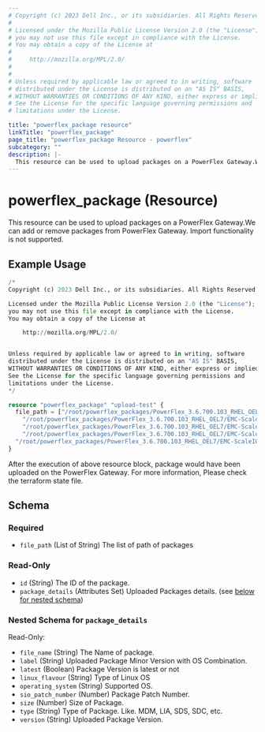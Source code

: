 ```yaml
---
# Copyright (c) 2023 Dell Inc., or its subsidiaries. All Rights Reserved.
# 
# Licensed under the Mozilla Public License Version 2.0 (the "License");
# you may not use this file except in compliance with the License.
# You may obtain a copy of the License at
# 
#     http://mozilla.org/MPL/2.0/
# 
# 
# Unless required by applicable law or agreed to in writing, software
# distributed under the License is distributed on an "AS IS" BASIS,
# WITHOUT WARRANTIES OR CONDITIONS OF ANY KIND, either express or implied.
# See the License for the specific language governing permissions and
# limitations under the License.

title: "powerflex_package resource"
linkTitle: "powerflex_package"
page_title: "powerflex_package Resource - powerflex"
subcategory: ""
description: |-
  This resource can be used to upload packages on a PowerFlex Gateway.We can add or remove packages from PowerFlex Gateway. Import functionality is not supported.
---
```


# powerflex_package (Resource)

This resource can be used to upload packages on a PowerFlex Gateway.We can add or remove packages from PowerFlex Gateway. Import functionality is not supported.


## Example Usage

```terraform
/*
Copyright (c) 2023 Dell Inc., or its subsidiaries. All Rights Reserved.

Licensed under the Mozilla Public License Version 2.0 (the "License");
you may not use this file except in compliance with the License.
You may obtain a copy of the License at

    http://mozilla.org/MPL/2.0/


Unless required by applicable law or agreed to in writing, software
distributed under the License is distributed on an "AS IS" BASIS,
WITHOUT WARRANTIES OR CONDITIONS OF ANY KIND, either express or implied.
See the License for the specific language governing permissions and
limitations under the License.
*/

resource "powerflex_package" "upload-test" {
  file_path = ["/root/powerflex_packages/PowerFlex_3.6.700.103_RHEL_OEL7/EMC-ScaleIO-lia-3.6-700.103.el7.x86_64.rpm",
    "/root/powerflex_packages/PowerFlex_3.6.700.103_RHEL_OEL7/EMC-ScaleIO-mdm-3.6-700.103.el7.x86_64.rpm",
    "/root/powerflex_packages/PowerFlex_3.6.700.103_RHEL_OEL7/EMC-ScaleIO-sds-3.6-700.103.el7.x86_64.rpm",
    "/root/powerflex_packages/PowerFlex_3.6.700.103_RHEL_OEL7/EMC-ScaleIO-sdc-3.6-700.103.el7.x86_64.rpm",
  "/root/powerflex_packages/PowerFlex_3.6.700.103_RHEL_OEL7/EMC-ScaleIO-sdr-3.6-700.103.el7.x86_64.rpm"]
}
```

After the execution of above resource block, package would have been uploaded on the PowerFlex Gateway. For more information, Please check the terraform state file.

<!-- schema generated by tfplugindocs -->
## Schema

### Required

- `file_path` (List of String) The list of path of packages

### Read-Only

- `id` (String) The ID of the package.
- `package_details` (Attributes Set) Uploaded Packages details. (see [below for nested schema](#nestedatt--package_details))

<a id="nestedatt--package_details"></a>
### Nested Schema for `package_details`

Read-Only:

- `file_name` (String) The Name of package.
- `label` (String) Uploaded Package Minor Version with OS Combination.
- `latest` (Boolean) Package Version is latest or not
- `linux_flavour` (String) Type of Linux OS
- `operating_system` (String) Supported OS.
- `sio_patch_number` (Number) Package Patch Number.
- `size` (Number) Size of Package.
- `type` (String) Type of Package. Like. MDM, LIA, SDS, SDC, etc.
- `version` (String) Uploaded Package Version.

